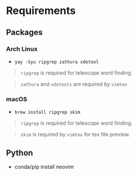 # Requirements

## Packages

### Arch Linux

- `yay -Syu ripgrep zathura xdotool`

> `ripgrep` is required for telescope word finding

> `zathura` and `xdotools` are required by `vimtex`

### macOS

- `brew install ripgrep skim`

> `ripgrep` is required for telescope word finding.

> `skim` is required by `vimtex` for tex file preview.

## Python

- conda/pip install neovim
